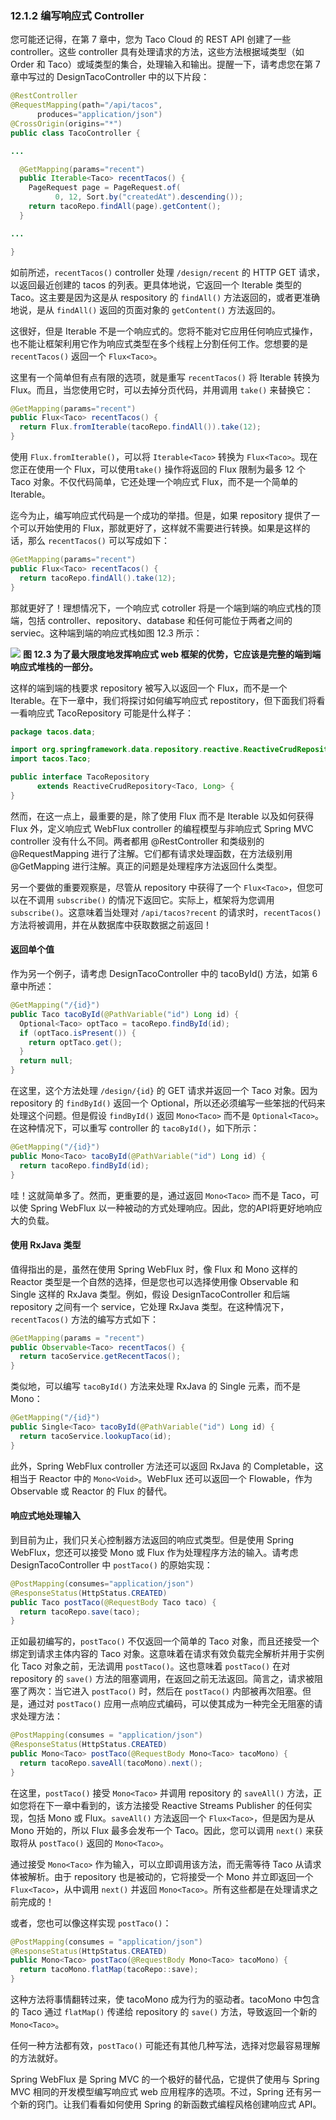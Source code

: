 ### 12.1.2 编写响应式 Controller

您可能还记得，在第 7 章中，您为 Taco Cloud 的 REST API 创建了一些 controller。这些 controller 具有处理请求的方法，这些方法根据域类型（如 Order 和 Taco）或域类型的集合，处理输入和输出。提醒一下，请考虑您在第 7 章中写过的 DesignTacoController 中的以下片段：

```java
@RestController
@RequestMapping(path="/api/tacos",
      produces="application/json")
@CrossOrigin(origins="*")
public class TacoController {

...

  @GetMapping(params="recent")
  public Iterable<Taco> recentTacos() {
    PageRequest page = PageRequest.of(
          0, 12, Sort.by("createdAt").descending());
    return tacoRepo.findAll(page).getContent();
  }

...

}
```

如前所述，`recentTacos()` controller 处理 `/design/recent` 的 HTTP GET 请求，以返回最近创建的 tacos 的列表。更具体地说，它返回一个 Iterable 类型的 Taco。这主要是因为这是从 respository 的 `findAll()` 方法返回的，或者更准确地说，是从 `findAll()` 返回的页面对象的 `getContent()` 方法返回的。

这很好，但是 Iterable 不是一个响应式的。您将不能对它应用任何响应式操作，也不能让框架利用它作为响应式类型在多个线程上分割任何工作。您想要的是 `recentTacos()` 返回一个 `Flux<Taco>`。

这里有一个简单但有点有限的选项，就是重写 `recentTacos()` 将 Iterable 转换为 Flux。而且，当您使用它时，可以去掉分页代码，并用调用 `take()` 来替换它：

```java
@GetMapping(params="recent")
public Flux<Taco> recentTacos() {
  return Flux.fromIterable(tacoRepo.findAll()).take(12);
}
```

使用 `Flux.fromIterable()`，可以将 `Iterable<Taco>` 转换为 `Flux<Taco>`。现在您正在使用一个 Flux，可以使用`take()` 操作将返回的 Flux 限制为最多 12 个 Taco 对象。不仅代码简单，它还处理一个响应式 Flux，而不是一个简单的 Iterable。

迄今为止，编写响应式代码是一个成功的举措。但是，如果 repository 提供了一个可以开始使用的 Flux，那就更好了，这样就不需要进行转换。如果是这样的话，那么 `recentTacos()` 可以写成如下：

```java
@GetMapping(params="recent")
public Flux<Taco> recentTacos() {
  return tacoRepo.findAll().take(12);
}
```

那就更好了！理想情况下，一个响应式 cotroller 将是一个端到端的响应式栈的顶端，包括 controller、repository、database 和任何可能位于两者之间的 serviec。这种端到端的响应式栈如图 12.3 所示：

![](../../assets/12.3.png)
**图 12.3 为了最大限度地发挥响应式 web 框架的优势，它应该是完整的端到端响应式堆栈的一部分。**

这样的端到端的栈要求 repository 被写入以返回一个 Flux，而不是一个Iterable。在下一章中，我们将探讨如何编写响应式 repostitory，但下面我们将看一看响应式 TacoRepository 可能是什么样子：

```java
package tacos.data;

import org.springframework.data.repository.reactive.ReactiveCrudRepository;
import tacos.Taco;

public interface TacoRepository
      extends ReactiveCrudRepository<Taco, Long> {
}
```

然而，在这一点上，最重要的是，除了使用 Flux 而不是 Iterable 以及如何获得 Flux 外，定义响应式 WebFlux controller 的编程模型与非响应式 Spring MVC controller 没有什么不同。两者都用 @RestController 和类级别的 @RequestMapping 进行了注解。它们都有请求处理函数，在方法级别用 @GetMapping 进行注解。真正的问题是处理程序方法返回什么类型。

另一个要做的重要观察是，尽管从 repository 中获得了一个 `Flux<Taco>`，但您可以在不调用 `subscribe()` 的情况下返回它。实际上，框架将为您调用 `subscribe()`。这意味着当处理对 `/api/tacos?recent` 的请求时，`recentTacos()` 方法将被调用，并在从数据库中获取数据之前返回！

#### 返回单个值

作为另一个例子，请考虑 DesignTacoController 中的 tacoById() 方法，如第 6 章中所述：

```java
@GetMapping("/{id}")
public Taco tacoById(@PathVariable("id") Long id) {
  Optional<Taco> optTaco = tacoRepo.findById(id);
  if (optTaco.isPresent()) {
    return optTaco.get();
  }
  return null;
}
```

在这里，这个方法处理 `/design/{id}` 的 GET 请求并返回一个 Taco 对象。因为 repository 的 `findById()` 返回一个 Optional，所以还必须编写一些笨拙的代码来处理这个问题。但是假设 `findById()` 返回 `Mono<Taco>` 而不是 `Optional<Taco>`。在这种情况下，可以重写 controller 的 `tacoById()`，如下所示：

```java
@GetMapping("/{id}")
public Mono<Taco> tacoById(@PathVariable("id") Long id) {
  return tacoRepo.findById(id);
}
```

哇！这就简单多了。然而，更重要的是，通过返回 `Mono<Taco>` 而不是 Taco，可以使 Spring WebFlux 以一种被动的方式处理响应。因此，您的API将更好地响应大的负载。

#### 使用 RxJava 类型

值得指出的是，虽然在使用 Spring WebFlux 时，像 Flux 和 Mono 这样的 Reactor 类型是一个自然的选择，但是您也可以选择使用像 Observable 和 Single 这样的 RxJava 类型。例如，假设 DesignTacoController 和后端 repository 之间有一个 service，它处理 RxJava 类型。在这种情况下，`recentTacos()` 方法的编写方式如下：

```java
@GetMapping(params = "recent")
public Observable<Taco> recentTacos() {
  return tacoService.getRecentTacos();
}
```

类似地，可以编写 `tacoById()` 方法来处理 RxJava 的 Single 元素，而不是 Mono：

```java
@GetMapping("/{id}")
public Single<Taco> tacoById(@PathVariable("id") Long id) {
  return tacoService.lookupTaco(id);
}
```

此外，Spring WebFlux controller 方法还可以返回 RxJava 的 Completable，这相当于 Reactor 中的 `Mono<Void>`。WebFlux 还可以返回一个 Flowable，作为 Observable 或 Reactor 的 Flux 的替代。

#### 响应式地处理输入

到目前为止，我们只关心控制器方法返回的响应式类型。但是使用 Spring WebFlux，您还可以接受 Mono 或 Flux 作为处理程序方法的输入。请考虑 DesignTacoController 中 `postTaco()` 的原始实现：

```java
@PostMapping(consumes="application/json")
@ResponseStatus(HttpStatus.CREATED)
public Taco postTaco(@RequestBody Taco taco) {
  return tacoRepo.save(taco);
}
```

正如最初编写的，`postTaco()` 不仅返回一个简单的 Taco 对象，而且还接受一个绑定到请求主体内容的 Taco 对象。这意味着在请求有效负载完全解析并用于实例化 Taco 对象之前，无法调用 `postTaco()`。这也意味着 `postTaco()` 在对 repository 的 `save()` 方法的阻塞调用，在返回之前无法返回。简言之，请求被阻塞了两次：当它进入 `postTaco()` 时，然后在 `postTaco()` 内部被再次阻塞。但是，通过对 `postTaco()` 应用一点响应式编码，可以使其成为一种完全无阻塞的请求处理方法：

```java
@PostMapping(consumes = "application/json")
@ResponseStatus(HttpStatus.CREATED)
public Mono<Taco> postTaco(@RequestBody Mono<Taco> tacoMono) {
  return tacoRepo.saveAll(tacoMono).next();
}
```

在这里，`postTaco()` 接受 `Mono<Taco>` 并调用 repository 的 `saveAll()` 方法，正如您将在下一章中看到的，该方法接受 Reactive Streams Publisher 的任何实现，包括 Mono 或 Flux。`saveAll()` 方法返回一个 `Flux<Taco>`，但是因为是从 Mono 开始的，所以 Flux 最多会发布一个 Taco。因此，您可以调用 `next()` 来获取将从 `postTaco()` 返回的 `Mono<Taco>`。

通过接受 `Mono<Taco>` 作为输入，可以立即调用该方法，而无需等待 Taco 从请求体被解析。由于 repository 也是被动的，它将接受一个 Mono 并立即返回一个 `Flux<Taco>`，从中调用 `next()` 并返回 `Mono<Taco>`。所有这些都是在处理请求之前完成的！

或者，您也可以像这样实现 `postTaco()`：

```java
@PostMapping(consumes = "application/json")
@ResponseStatus(HttpStatus.CREATED)
public Mono<Taco> postTaco(@RequestBody Mono<Taco> tacoMono) {
  return tacoMono.flatMap(tacoRepo::save);
}
```
这种方法将事情翻转过来，使 tacoMono 成为行为的驱动者。tacoMono 中包含的 Taco 通过 `flatMap()` 传递给 repository 的 `save()` 方法，导致返回一个新的 `Mono<Taco>`。

任何一种方法都有效，`postTaco()` 可能还有其他几种写法，选择对您最容易理解的方法就好。

Spring WebFlux 是 Spring MVC 的一个极好的替代品，它提供了使用与 Spring MVC 相同的开发模型编写响应式 web 应用程序的选项。不过，Spring  还有另一个新的窍门。让我们看看如何使用 Spring 的新函数式编程风格创建响应式 API。

